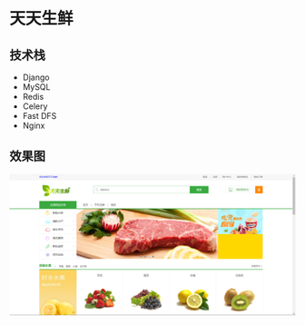 # 天天生鲜
## 技术栈
- Django
- MySQL
- Redis
- Celery
- Fast DFS
- Nginx

## 效果图
![天天生鲜](./static/images/dailyfresh.png)
